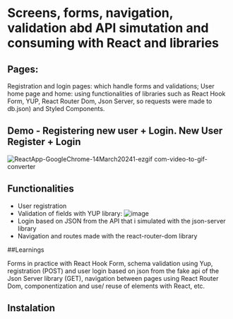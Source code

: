 
# Screens, forms, navigation, validation abd API simutation and consuming with React and libraries

## Pages:
Registration and login pages: which handle forms and validations;
User home page and home: using functionalities of libraries such as React Hook Form, YUP, React Router Dom, Json Server, so requests were made to db.json) and Styled Components.

## Demo - Registering new user + Login. New User Register + Login
![ReactApp-GoogleChrome-14March20241-ezgif com-video-to-gif-converter](https://github.com/dig-ie/trilha-react-cadastro-login-userHome/assets/101150281/d88396ab-f830-4760-beed-806fc4df6878)

## Functionalities
- User registration
- Validation of fields with YUP library:
 ![image](https://github.com/dig-ie/trilha-react-cadastro-login-userHome/assets/101150281/76f990ba-77ab-4c09-bebe-8abcdbb32bda)
- Login based on JSON from the API that i simulated with the json-server library
- Navigation and routes made with the react-router-dom library

##Learnings

Forms in practice with React Hook Form, schema validation using Yup, registration (POST) and user login based on json from the fake api of the Json Server library (GET), navigation between pages using React Router Dom, componentization and use/ reuse of elements with React, etc.

## Instalation
